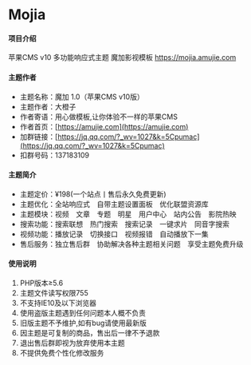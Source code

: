 # Mojia

#### 项目介绍
苹果CMS v10 多功能响应式主题 魔加影视模板 https://mojia.amujie.com

#### 主题作者
- 主题名称：魔加 1.0（苹果CMS v10版）
- 主题作者：大橙子
- 作者寄语：用心做模板,让你体验不一样的苹果CMS
- 作者首页：[https://amujie.com](https://amujie.com)
- 加群链接：[https://jq.qq.com/?_wv=1027&k=5Cpumac](https://jq.qq.com/?_wv=1027&k=5Cpumac)
- 扣群号码：137183109

#### 主题简介
- 主题定价：¥198(一个站点丨售后永久免费更新)
- 主题优化：全站响应式　自带主题设置面板　优化联盟资源库
- 主题模块：视频　文章　专题　明星　用户中心　站内公告　影院热映
- 搜索功能：搜索联想　热门搜索　搜索记录　一键求片　同音字搜索
- 视频功能：播放记录　切换接口　视频报错　自动播放下一集
- 售后服务：独立售后群　协助解决各种主题相关问题　享受主题免费升级

#### 使用说明
1. PHP版本≥5.6
2. 主题文件读写权限755
3. 不支持IE10及以下浏览器
4. 使用盗版主题遇到任何问题本人概不负责
5. 旧版主题不予维护,如有bug请使用最新版
6. 因主题是可复制的商品，售出后一律不予退款
7. 退出售后群即视为放弃使用本主题
8. 不提供免费个性化修改服务